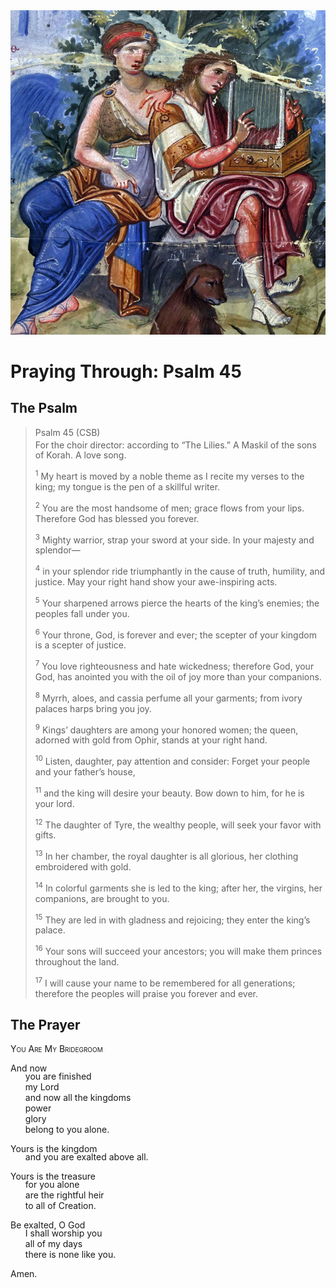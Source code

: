 <img class="intro-right" src="art-paris-psalter.jpg">

<style>
  li {list-style-type: none;}
  p + ul {
    margin-top: -18px;
}
</style>

# Praying Through: Psalm 45

## The Psalm

>Psalm 45 (CSB)  
><sup></sup> For the choir director: according to “The Lilies.” A Maskil of the sons of Korah. A love song. 
>
><sup>1</sup> My heart is moved by a noble theme as I recite my verses to the king; my tongue is the pen of a skillful writer. 
>
><sup>2</sup> You are the most handsome of men; grace flows from your lips. Therefore God has blessed you forever. 
>
><sup>3</sup> Mighty warrior, strap your sword at your side. In your majesty and splendor— 
>
><sup>4</sup> in your splendor ride triumphantly in the cause of truth, humility, and justice. May your right hand show your awe-inspiring acts. 
>
><sup>5</sup> Your sharpened arrows pierce the hearts of the king’s enemies; the peoples fall under you. 
>
><sup>6</sup> Your throne, God, is forever and ever; the scepter of your kingdom is a scepter of justice. 
>
><sup>7</sup> You love righteousness and hate wickedness; therefore God, your God, has anointed you with the oil of joy more than your companions. 
>
><sup>8</sup> Myrrh, aloes, and cassia perfume all your garments; from ivory palaces harps bring you joy. 
>
><sup>9</sup> Kings’ daughters are among your honored women; the queen, adorned with gold from Ophir, stands at your right hand. 
>
><sup>10</sup> Listen, daughter, pay attention and consider: Forget your people and your father’s house, 
>
><sup>11</sup> and the king will desire your beauty. Bow down to him, for he is your lord. 
>
><sup>12</sup> The daughter of Tyre, the wealthy people, will seek your favor with gifts. 
>
><sup>13</sup> In her chamber, the royal daughter is all glorious, her clothing embroidered with gold. 
>
><sup>14</sup> In colorful garments she is led to the king; after her, the virgins, her companions, are brought to you. 
>
><sup>15</sup> They are led in with gladness and rejoicing; they enter the king’s palace. 
>
><sup>16</sup> Your sons will succeed your ancestors; you will make them princes throughout the land. 
>
><sup>17</sup> I will cause your name to be remembered for all generations; therefore the peoples will praise you forever and ever.

## The Prayer

<div style="font-variant: small-caps;">
You Are My Bridegroom
</div>

And now
* you are finished
* my Lord
* and now all the kingdoms
* power
* glory
* belong to you alone.

Yours is the kingdom
* and you are exalted above all.

Yours is the treasure
* for you alone
* are the rightful heir
* to all of Creation.

Be exalted, O God
* I shall worship you
* all of my days
* there is none like you.

Amen.
